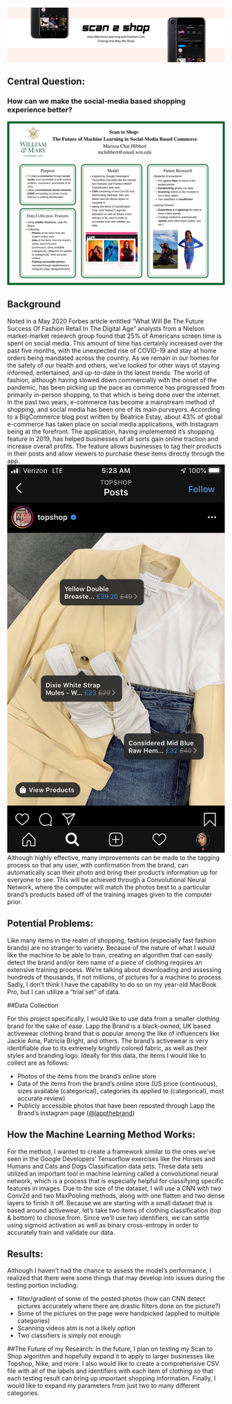 ![](scan2shopheader.png)

## Central Question: 
### How can we make the social-media based shopping experience better?

![](DATA310-Final_Project_Poster.png)

## Background
Noted in a May 2020 Forbes article entitled “What Will Be The Future Success Of Fashion Retail In The Digital Age” analysts from a Nielson market-market research group found that 25% of Americans screen time is spent on social media. This amount of time has certainly increased over the past five months, with the unexpected rise of COVID-19 and stay at home orders being mandated across the country. As we remain in our homes for the safety of our health and others, we’ve looked for other ways of staying informed, entertained, and up-to-date in the latest trends. The world of fashion, although having slowed down commercially with the onset of the pandemic, has been picking up the pace as commerce has progressed from primarily in-person shopping, to that which is being done over the internet. In the past two years, e-commerce has become a mainstream method of shopping, and social media has been one of its main purveyors. According to a BigCommerce blog post written by Beatrice Estay, about 43% of global e-commerce has taken place on social media applications, with Instagram being at the forefront. The application, having implemented it’s shopping feature in 2019, has helped businesses of all sorts gain online traction and increase overall profits. The feature allows businesses to tag their products in their posts and allow viewers to purchase these items directly through the app. 
![](topshop_shop.png)
Although highly effective, many improvements can be made to the tagging process so that any user, with confirmation from the brand, can automatically scan their photo and bring their product’s information up for everyone to see. This will be achieved through a Convolutional Neural Network, where the computer will match the photos best to a particular brand’s products based off of the training images given to the computer prior. 

## Potential Problems: 
Like many items in the realm of shopping, fashion (especially fast fashion brands) are no stranger to variety. Because of the nature of what I would like the machine to be able to train, creating an algorithm that can easily detect the brand and/or item name of a piece of clothing requires an extensive training process. We’re talking about downloading and assessing hundreds of thousands, if not millions, of pictures for a machine to process. Sadly, I don’t think I have the capability to do so on my year-old MacBook Pro, but I can utilize a “trial set” of data. 

##Data Collection

For this project specifically, I would like to use data from a smaller clothing brand for the sake of ease. Lapp the Brand is a black-owned, UK based activewear clothing brand that is popular among the like of influencers like Jackie Aina, Patricia Bright, and others. The brand’s activewear is very identifiable due to its extremely brightly colored fabric, as well as their styles and branding logo. Ideally for this data, the items I would like to collect are as follows:

* Photos of the items from the brand’s online store
* Data of the items from the brand’s online store (US price (continuous), sizes available (categorical), categories its applied to (categorical), most accurate review)
* Publicly accessible photos that have been reposted through Lapp the Brand’s instagram page ([@lappthebrand](https://www.instagram.com/lappthebrand/))


## How the Machine Learning Method Works: 
For the method, I wanted to create a framework similar to the ones we’ve seen in the Google Developers’ Tensorflow exercises like the Horses and Humans and Cats and Dogs Classification data sets. These data sets utilized an important tool in machine learning called a convolutional neural network, which is a process that is especially helpful for classifying specific features in images. Due to the size of the dataset, I will use a CNN with two Conv2d and two MaxPooling methods, along with one flatten and two dense layers to finish it off. Because we are starting with a small dataset that is based around activewear, let’s take two items of clothing classification (top & bottom) to choose from. Since we’ll use two identifiers, we can settle using sigmoid activation as well as binary cross-entropy in order to accurately train and validate our data.

## Results: 
Although I haven’t had the chance to assess the model’s performance, I realized that there were some things that may develop into issues during the testing portion including:

* filter/gradient of some of the posted photos (how can CNN detect pictures accurately where there are drastic filters done on the picture?)
* Some of the pictures on the page were handpicked (applied to multiple categories)
* Scanning videos atm is not a likely option
* Two classifiers is simply not enough

##The Future of my Research: 
In the future, I plan on testing my Scan to Shop algorithm and hopefully expand it to apply to larger businesses like Topshop, Nike, and more. I also would like to create a comprehensive CSV file with all of the labels and identifiers with each item of clothing so that each testing result can bring up important shopping information. Finally, I would like to expand my parameters from just two to many different categories. 

